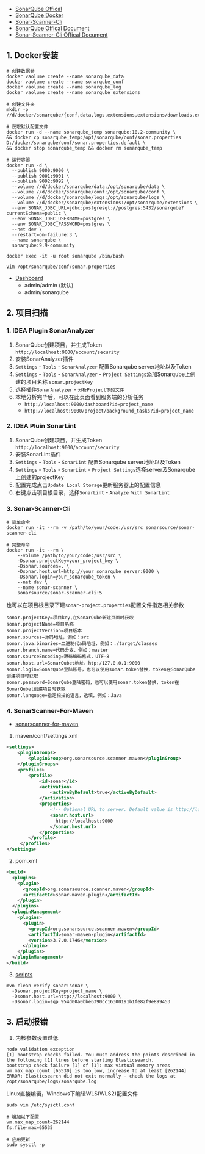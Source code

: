 - [SonarQube Offical](https://www.sonarsource.com/products/sonarqube/)
- [SonarQube Docker](https://hub.docker.com/_/sonarqube)
- [Sonar-Scanner-Cli](https://hub.docker.com/r/sonarsource/sonar-scanner-cli)
- [SonarQube Offical Document](https://docs.sonarsource.com/sonarqube/latest/requirements/prerequisites-and-overview/)
- [Sonar-Scanner-Cli Offical Document](https://docs.sonarsource.com/sonarqube/latest/analyzing-source-code/scanners/sonarscanner/)

## 1. Docker安装
```shell
# 创建数据卷
docker vaolume create --name sonarqube_data
docker vaolume create --name sonarqube_conf
docker vaolume create --name sonarqube_log
docker vaolume create --name sonarqube_extensions

# 创建文件夹
mkdir -p //d/docker/sonarqube/{conf,data,logs,extensions,extensions/downloads,extensions/plugins}

# 获取默认配置文件
docker run -d --name sonarqube_temp sonarqube:10.2-community \
&& docker cp sonarqube_temp:/opt/sonarqube/conf/sonar.properties D:/docker/sonarqube/conf/sonar.properties.default \
&& docker stop sonarqube_temp && docker rm sonarqube_temp

# 运行容器
docker run -d \
  --publish 9000:9000 \
  --publish 9001:9001 \
  --publish 9092:9092 \
  --volume //d/docker/sonarqube/data:/opt/sonarqube/data \
  --volume //d/docker/sonarqube/conf:/opt/sonarqube/conf \
  --volume //d/docker/sonarqube/logs:/opt/sonarqube/logs \
  --volume //d/docker/sonarqube/extensions:/opt/sonarqube/extensions \
  --env SONAR_JDBC_URL=jdbc:postgresql://postgres:5432/sonarqube?currentSchema=public \
  --env SONAR_JDBC_USERNAME=postgres \
  --env SONAR_JDBC_PASSWORD=postgres \
  --net dev \
  --restart=on-failure:3 \
  --name sonarqube \
  sonarqube:9.9-community

docker exec -it -u root sonarqube /bin/bash

vim /opt/sonarqube/conf/sonar.properties
```

- [Dashboard](http://localhost:9000)
  - admin/admin (默认)
  - admin/sonarqube

## 2. 项目扫描
### 1. IDEA Plugin SonarAnalyzer
1. SonarQube创建项目，并生成Token `http://localhost:9000/account/security`
2. 安装SonarAnalyzer插件
3. `Settings` - `Tools` - `SonarAnalyzer` 配置Sonarqube server地址以及Token
4. `Settings` - `Tools` - `SonarAnalyzer` - `Project Settings`添加Sonarqube上创建的项目名称 `sonar.projectKey` 
5. 选择插件`SonarAnalyzer` - `分析Project下的文件`
6. 本地分析完毕后，可以在此页面看到服务端的分析任务 
   - `http://localhost:9000/dashboard?id=project_name` 
   - `http://localhost:9000/project/background_tasks?id=project_name`

### 2. IDEA Pluin SonarLint
1. SonarQube创建项目，并生成Token `http://localhost:9000/account/security`
2. 安装SonarLint插件
3. `Settings` - `Tools` - `SonarLint` 配置Sonarqube server地址以及Token
4. `Settings` - `Tools` - `SonarLint` - `Project Settings`选择server及Sonarqube上创建的projectKey
5. 配置完成点击`Update Local Storage`更新服务器上的配置信息
6. 右键点击项目根目录，选择`SonarLint` - `Analyze With SonarLint`

### 3. Sonar-Scanner-Cli
```shell
# 简单命令
docker run -it --rm -v /path/to/your/code:/usr/src sonarsource/sonar-scanner-cli

# 完整命令
docker run -it --rm \
    --volume /path/to/your/code:/usr/src \
    -Dsonar.projectKey=your_project_key \
    -Dsonar.sources=. \
    -Dsonar.host.url=http://your_sonarqube_server:9000 \
    -Dsonar.login=your_sonarqube_token \
    --net dev \
    --name sonar-scanner \
    sonarsource/sonar-scanner-cli:5
```

也可以在项目根目录下建`sonar-project.properties`配置文件指定相关参数
```properties
sonar.projectKey=项目key,在SonarQube新建页面时获取 
sonar.projectName=项目名称 
sonar.projectVersion=项目版本 
sonar.sources=源码地址，例如：src 
sonar.java.binaries=二进制代a码地址，例如：./target/classes 
sonar.branch.name=代码分支，例如：master 
sonar.sourceEncoding=源码编码格式，UTF-8 
sonar.host.url=SonarQubet地址，htp:/127.0.0.1:9000 
sonar.login=SonarQube登陆账号，也可以使用sonar.token替换，token在SonarQube创建项目时获取 
sonar.password=SonarQube登陆密码，也可以使用sonar.token替换，token在SonarQubet创建项目时获取 
sonar.language=指定扫描的语言，选填，例如：Java
```

### 4. SonarScanner-For-Maven
- [sonarscanner-for-maven](https://docs.sonarsource.com/sonarqube/9.9/analyzing-source-code/scanners/sonarscanner-for-maven/)

1. maven/conf/settings.xml
```xml
<settings>
    <pluginGroups>
        <pluginGroup>org.sonarsource.scanner.maven</pluginGroup>
    </pluginGroups>
    <profiles>
        <profile>
            <id>sonar</id>
            <activation>
                <activeByDefault>true</activeByDefault>
            </activation>
            <properties>
                <!-- Optional URL to server. Default value is http://localhost:9000 -->
                <sonar.host.url>
                  http://localhost:9000
                </sonar.host.url>
            </properties>
        </profile>
     </profiles>
</settings>
```

2. pom.xml
```xml
<build>
  <plugins>
    <plugin>
      <groupId>org.sonarsource.scanner.maven</groupId>
      <artifactId>sonar-maven-plugin</artifactId>
    </plugin>
  </plugins>
  <pluginManagement>
    <plugins>
      <plugin>
        <groupId>org.sonarsource.scanner.maven</groupId>
        <artifactId>sonar-maven-plugin</artifactId>
        <version>3.7.0.1746</version>
      </plugin>
    </plugins>
  </pluginManagement>
</build>
```

3. [scripts](http://localhost:9000/dashboard?id=project_name&selectedTutorial=local)
```shell
mvn clean verify sonar:sonar \
  -Dsonar.projectKey=project_name \
  -Dsonar.host.url=http://localhost:9000 \
  -Dsonar.login=sqp_954d00a0bbe6390cc16300191b1fe82f9e899453
```

## 3. 启动报错
1. 内核参数设置过低
```shell
node validation exception
[1] bootstrap checks failed. You must address the points described in the following [1] lines before starting Elasticsearch.
bootstrap check failure [1] of [1]: max virtual memory areas vm.max_map_count [65530] is too low, increase to at least [262144]
ERROR: Elasticsearch did not exit normally - check the logs at /opt/sonarqube/logs/sonarqube.log
```

Linux直接编辑，Windows下编辑WLS(WLS2)配置文件
```shell
sudo vim /etc/sysctl.conf

# 增加以下配置
vm.max_map_count=262144
fs.file-max=65535

# 应用更新
sudo sysctl -p
```
